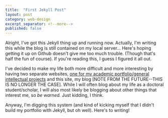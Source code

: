 ```yaml
---
title:  "First Jekyll Post"
layout: post
category: web-design
excerpt_separator: <!--more-->
published: false
---
```

Alright, I've got this Jekyll thing up and running now. <!--more--> Actually, I'm writing this while the blog is still contained on my local server... Here's hoping getting it up on Github doesn't give me too much trouble. (Though that's half the fun of course). If you're reading this, I guess I figured it all out.

I've decided to make my life both more difficult and more interesting by having two separate websites, [one for my academic portfolio/general intellectual projects](http://www.rickwysocki.com) and this site, my blog [NOTE FROM THE FUTURE--THIS IS NO LONGER THE CASE]. While I will often blog about my life as a doctoral student/scholar, I will also most likely be blogging about other things that interest me, so *be warned.* Just kidding, I think.

Anyway, I'm digging this system (and kind of kicking myself that I didn't build my portfolio with Jekyll, but oh well). Here's to writing!
